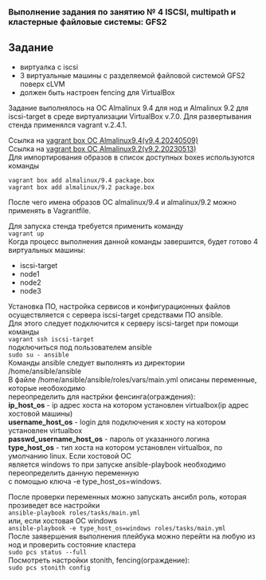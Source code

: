 ### Выполнение задания по занятию № 4 ISCSI, multipath и кластерные файловые системы: GFS2
## Задание

- виртуалка с iscsi
- 3 виртуальные машины с разделяемой файловой системой GFS2 поверх cLVM
- должен быть настроен fencing для VirtualBox

Задание выполнялось на ОС Almalinux 9.4 для нод и Almalinux 9.2 для iscsi-target в среде виртуализации VirtualBox v.7.0.
Для развертывания стенда применялся vagrant v.2.4.1. 

Ссылка на [vagrant box ОС Almalinux9.4(v9.4.20240509)](https://app.vagrantup.com/almalinux/boxes/9/versions/9.4.20240509/providers/virtualbox/amd64/vagrant.box)  
Ссылка на [vagrant box ОС Almalinux9.2(v9.2.20230513)](https://app.vagrantup.com/almalinux/boxes/9/versions/9.2.20230513/providers/virtualbox/unknown/vagrant.box)  
Для импортирования образов в список доступных boxes используются команды

```
vagrant box add almalinux/9.4 package.box
vagrant box add almalinux/9.2 package.box
```
После чего имена образов ОС almalinux/9.4 и almalinux/9.2 можно применять в Vagrantfile.

Для запуска стенда требуется применить команду   
```vagrant up```  
Когда процесс выполнения данной команды завершится, будет готово 4 виртуальных машины: 
- iscsi-target 
- node1 
- node2 
- node3

Установка ПО, настройка сервисов и конфигурационных файлов осуществляется с сервера iscsi-target средствами ПО ansible.  
Для этого следует подключится к серверу iscsi-target при помощи команды  
`vagrant ssh iscsi-target`  
подключиться под пользователем ansible  
`sudo su - ansible`  
Команды ansible следует выполнять из директории /home/ansible/ansible  
В файле /home/ansible/ansible/roles/vars/main.yml описаны переменные, которые необоходимо  
переопределить для настрйки фенсинга(ограждения):  
**ip_host_os** - ip адрес хоста на котором установлен virtualbox(ip адрес хостовой машины)  
**username_host_os** - login для подключения к хосту на котором установлен virtualbox  
**passwd_username_host_os** - пароль от указанного логина  
**type_host_os** - тип хоста на котором установлен virtualbox, по умолчанию linux. Если хостовой ОС  
является windows то при запуске ansible-playbook необходимо переопределить данную переменную  
с помощью ключа -e type_host_os=windows. 

После проверки переменных можно запускать ансибл роль, которая прозиведет все настройки  
`ansible-playbook roles/tasks/main.yml`  
или, если хостовая ОС windows  
`ansible-playbook -e type_host_os=windows roles/tasks/main.yml`  
После заявершения выполнения плейбука можно перейти на любую из нод и проверить состояние кластера  
`sudo pcs status --full`  
Посмотреть настройки stonith, fencing(ограждение):  
`sudo pcs stonith config`









